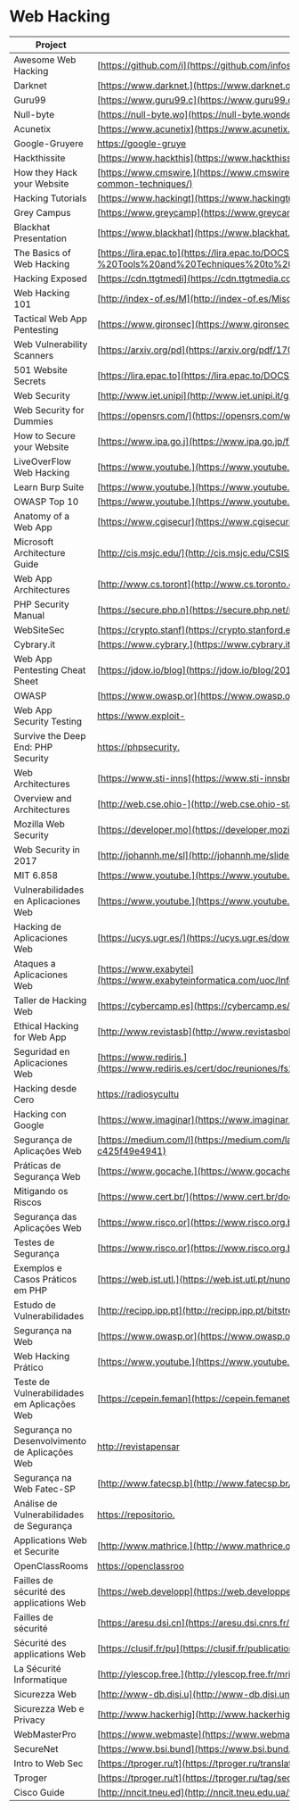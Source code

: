 # Web Hacking

| Project                                        | URL                                                                                                                                                          | Language |
|------------------------------------------------|---------------------------------------------------------------------------------------------------------------------------------------------------------------------|----------|
| Awesome Web Hacking                            | [https://github.com/i](https://github.com/infoslack/awesome-web-hacking)                                                                                            | EN       |
| Darknet                                        | [https://www.darknet.](https://www.darknet.org.uk/category/web-hacking/)                                                                                            | EN       |
| Guru99                                         | [https://www.guru99.c](https://www.guru99.com/how-to-hack-website.html)                                                                                             | EN       |
| Null-byte                                      | [https://null-byte.wo](https://null-byte.wonderhowto.com/how-to/hacking-web-apps/)                                                                                  | EN       |
| Acunetix                                       | [https://www.acunetix](https://www.acunetix.com/websitesecurity/website-hacking/)                                                                                   | EN       |
| Google-Gruyere                                 | [https://google-gruye](https://google-gruyere.appspot.com/)                                                                                                         | EN       |
| Hackthissite                                   | [https://www.hackthis](https://www.hackthissite.org/)                                                                                                               | EN       |
| How they Hack your Website                     | [https://www.cmswire.](https://www.cmswire.com/web-cms/how-they-hack-your-website-the-ultimate-updated-overview-of-common-techniques/)                              | EN       |
| Hacking Tutorials                              | [https://www.hackingt](https://www.hackingtutorials.org/category/web-application-hacking/)                                                                          | EN       |
| Grey Campus                                    | [https://www.greycamp](https://www.greycampus.com/opencampus/ethical-hacking/web-application-and-its-types-of-attacks)                                              | EN       |
| Blackhat Presentation                          | [https://www.blackhat](https://www.blackhat.com/presentations/bh-asia-02/bh-asia-02-shah.pdf)                                                                       | EN       |
| The Basics of Web Hacking                      | [https://lira.epac.to](https://lira.epac.to/DOCS-TECH/Hacking/The%20Basics%20of%20Web%20Hacking%20-%20Tools%20and%20Techniques%20to%20Attack%20the%20Web(2013).pdf) | EN       |
| Hacking Exposed                                | [https://cdn.ttgtmedi](https://cdn.ttgtmedia.com/searchSecurityChannel/downloads/Hacking_Exposed_chapter_11.pdf)                                                    | EN       |
| Web Hacking 101                                | [http://index-of.es/M](http://index-of.es/Miscellanous/LIVRES/web-hacking-101.pdf)                                                                                  | EN       |
| Tactical Web App Pentesting                    | [https://www.gironsec](https://www.gironsec.com/WebHacking101.pdf)                                                                                                  | EN       |
| Web Vulnerability Scanners                     | [https://arxiv.org/pd](https://arxiv.org/pdf/1706.08017.pdf)                                                                                                        | EN       |
| 501 Website Secrets                            | [https://lira.epac.to](https://lira.epac.to/DOCS-TECH/Hacking/501%20Website%20Hacking%20Secrets.pdf)                                                                | EN       |
| Web Security                                   | [http://www.iet.unipi](http://www.iet.unipi.it/g.dini/Teaching/ssi/materiale-didattico/WebSecurity.pdf)                                                             | EN       |
| Web Security for Dummies                       | [https://opensrs.com/](https://opensrs.com/wp-content/uploads/Website_Security_For_Dummies.pdf)                                                                     | EN       |
| How to Secure your Website                     | [https://www.ipa.go.j](https://www.ipa.go.jp/files/000017318.pdf)                                                                                                   | EN       |
| LiveOverFlow Web Hacking                       | [https://www.youtube.](https://www.youtube.com/watch?v=jmgsgjPn1vs&list=PLhixgUqwRTjx2BmNF5-GddyqZcizwLLGP)                                                         | EN       |
| Learn Burp Suite                               | [https://www.youtube.](https://www.youtube.com/watch?v=AVzC7ETqpDo&list=PLq9n8iqQJFDrwFe9AEDBlR1uSHEN7egQA)                                                         | EN       |
| OWASP Top 10                                   | [https://www.youtube.](https://www.youtube.com/watch?v=rWHvp7rUka8&list=PLyqga7AXMtPPuibxp1N0TdyDrKwP9H_jD)                                                         | EN       |
| Anatomy of a Web App                           | [https://www.cgisecur](https://www.cgisecurity.com/lib/Web_Server.pdf)                                                                                              | EN       |
| Microsoft Architecture Guide                   | [http://cis.msjc.edu/](http://cis.msjc.edu/CSIS116B/Resources/WebArchitecturePocketGuide.pdf)                                                                       | EN       |
| Web App Architectures                          | [http://www.cs.toront](http://www.cs.toronto.edu/~mashiyat/csc309/Lectures/Web%20App%20Architectures.pdf)                                                           | EN       |
| PHP Security Manual                            | [https://secure.php.n](https://secure.php.net/manual/en/security.php)                                                                                               | EN       |
| WebSiteSec                                     | [https://crypto.stanf](https://crypto.stanford.edu/cs155old/cs155-spring11/lectures/10-web-site-sec.pdf)                                                            | EN       |
| Cybrary.it                                     | [https://www.cybrary.](https://www.cybrary.it/course/web-application-pen-testing/)                                                                                  | EN       |
| Web App Pentesting Cheat Sheet                 | [https://jdow.io/blog](https://jdow.io/blog/2018/03/18/web-application-penetration-testing-methodology/)                                                            | EN       |
| OWASP                                          | [https://www.owasp.or](https://www.owasp.org/index.php/Web_Application_Penetration_Testing)                                                                         | EN       |
| Web App Security Testing                       | [https://www.exploit-](https://www.exploit-db.com/docs/english/44319-web-application-security-testing.pdf)                                                          | EN       |
| Survive the Deep End: PHP Security             | [https://phpsecurity.](https://phpsecurity.readthedocs.io/en/latest/index.html)                                                                                     | EN       |
| Web Architectures                              | [https://www.sti-inns](https://www.sti-innsbruck.at/sites/default/files/courses/WE-04-Architectures.pdf)                                                            | EN       |
| Overview and Architectures                     | [http://web.cse.ohio-](http://web.cse.ohio-state.edu/~joseph.97/courses/3901/lectures/lecture01.pdf)                                                                | EN       |
| Mozilla Web Security                           | [https://developer.mo](https://developer.mozilla.org/en-US/docs/Web/Security)                                                                                       | EN       |
| Web Security in 2017                           | [http://johannh.me/sl](http://johannh.me/slides/web_security_2017.pdf)                                                                                              | EN       |
| MIT 6.858                                      | [https://www.youtube.](https://www.youtube.com/watch?v=WlmKwIe9z1Q)                                                                                                 | EN       |
| Vulnerabilidades en Aplicaciones Web           | [https://www.youtube.](https://www.youtube.com/watch?v=Imnzode1ptk)                                                                                                 | ES       |
| Hacking de Aplicaciones Web                    | [https://ucys.ugr.es/](https://ucys.ugr.es/download/taller4/WebHacking.pdf)                                                                                         | ES       |
| Ataques a Aplicaciones Web                     | [https://www.exabytei](https://www.exabyteinformatica.com/uoc/Informatica/Seguridad_en_bases_de_datos/Seguridad_en_bases_de_datos_(Modulo_2).pdf)                   | ES       |
| Taller de Hacking Web                          | [https://cybercamp.es](https://cybercamp.es/cybercamp2014/attachments/multimedia/CyberCampHackingWeb.pdf)                                                           | ES       |
| Ethical Hacking for Web App                    | [http://www.revistasb](http://www.revistasbolivianas.org.bo/pdf/rits/n8/n8a24.pdf)                                                                                  | ES       |
| Seguridad en Aplicaciones Web                  | [https://www.rediris.](https://www.rediris.es/cert/doc/reuniones/fs2008/archivo/RedIRIS_VI_Seguridad_en_aplicaciones_Web_v1.0_RaulSiles.pdf)                        | ES       |
| Hacking desde Cero                             | [https://radiosycultu](https://radiosyculturalibre.com.ar/compartir/biblioteca/INFOSEC/Hacking%20desde%20Cero.pdf)                                                  | ES       |
| Hacking con Google                             | [https://www.imaginar](https://www.imaginar.org/sites/google/adicional/Hacking%20con%20Google.pdf)                                                                  | ES       |
| Segurança de Aplicações Web                    | [https://medium.com/l](https://medium.com/labcodes/seguran%C3%A7a-de-aplica%C3%A7%C3%B5es-web-101-c425f49e4941)                                                     | PT       |
| Práticas de Segurança Web                      | [https://www.gocache.](https://www.gocache.com.br/en/seguranca/seguranca-em-aplicacoes-web/)                                                                        | PT       |
| Mitigando os Riscos                            | [https://www.cert.br/](https://www.cert.br/docs/palestras/certbr-webbr2014.pdf)                                                                                     | PT       |
| Segurança das Aplicações Web                   | [https://www.risco.or](https://www.risco.org.br/risco_operacional/Firewall_de_Aplicacao.pdf)                                                                        | PT       |
| Testes de Segurança                            | [https://www.risco.or](https://www.risco.org.br/risco_operacional/Firewall_de_Aplicacao.pdf)                                                                        | PT       |
| Exemplos e Casos Práticos em PHP               | [https://web.ist.utl.](https://web.ist.utl.pt/nuno.lopes/pres/seguranca-web-apps-php.pdf)                                                                           | PT       |
| Estudo de Vulnerabilidades                     | [http://recipp.ipp.pt](http://recipp.ipp.pt/bitstream/10400.22/8224/1/DM_NunoMonteiro_2015_MEI.pdf)                                                                 | PT       |
| Segurança na Web                               | [https://www.owasp.or](https://www.owasp.org/images/1/16/Seguranca_na_web_-_uma_janela_de_oportunidades.pdf)                                                        | PT       |
| Web Hacking Prático                            | [https://www.youtube.](https://www.youtube.com/watch?v=5Ve74PchxR0)                                                                                                 | PT       |
| Teste de Vulnerabilidades em Aplicações Web    | [https://cepein.feman](https://cepein.femanet.com.br/BDigital/arqTccs/1211330211.pdf)                                                                               | PT       |
| Segurança no Desenvolvimento de Aplicações Web | [http://revistapensar](http://revistapensar.com.br/tecnologia/pasta_upload/artigos/a127.pdf)                                                                        | PT       |
| Segurança na Web Fatec-SP                      | [http://www.fatecsp.b](http://www.fatecsp.br/dti/tcc/tcc0043.pdf)                                                                                                   | PT       |
| Análise de Vulnerabilidades de Segurança       | [https://repositorio.](https://repositorio.ufu.br/bitstream/123456789/20400/6/AnaliseVulnerabilidadesSeguranc%CC%A7a.pdf)                                           | PT       |
| Applications Web et Securite                   | [http://www.mathrice.](http://www.mathrice.org/ecole/support/Applications-Web-securite.pdf)                                                                         | FR       |
| OpenClassRooms                                 | [https://openclassroo](https://openclassrooms.com/fr/courses/2091901-protegez-vous-efficacement-contre-les-failles-web)                                             | FR       |
| Failles de sécurité des applications Web       | [https://web.developp](https://web.developpez.com/tutoriels/web/failles-securite-application-web/)                                                                  | FR       |
| Failles de sécurité                            | [https://aresu.dsi.cn](https://aresu.dsi.cnrs.fr/IMG/pdf/Presentation_des_failles_de_securite.pdf)                                                                  | FR       |
| Sécurité des applications Web                  | [https://clusif.fr/pu](https://clusif.fr/publications/securite-des-applications-web/)                                                                               | FR       |
| La Sécurité Informatique                       | [http://ylescop.free.](http://ylescop.free.fr/mrim/cours/securite.pdf)                                                                                              | FR       |
| Sicurezza Web                                  | [http://www-db.disi.u](http://www-db.disi.unibo.it/courses/RCPG/sicurezza.pdf)                                                                                      | IT |
| Sicurezza Web e Privacy                        | [http://www.hackerhig](http://www.hackerhighschool.org/lessons/HHS_it10_Sicurezza_Web_e_Privacy.pdf)                                                                | IT |
| WebMasterPro                                   | [https://www.webmaste](https://www.webmasterpro.de/server/article/gaengige-sicherheitsprobleme-im-web.html)                                                         | DE       |
| SecureNet                                      | [https://www.bsi.bund](https://www.bsi.bund.de/SharedDocs/Downloads/DE/BSI/Publikationen/Studien/WebSec/WebSec.pdf)                                                 | DE       |
| Intro to Web Sec                               | [https://tproger.ru/t](https://tproger.ru/translations/hacker-101-introduction-to-web-security/)                                                                    | RU       |
| Tproger                                        | [https://tproger.ru/t](https://tproger.ru/tag/security/)                                                                                                            | RU       |
| Cisco Guide                                    | [http://nncit.tneu.ed](http://nncit.tneu.edu.ua/wp-content/uploads/2017/10/cisco_2017_mcr_071817_fnl_hq.pdf)                                                        | RU       |
